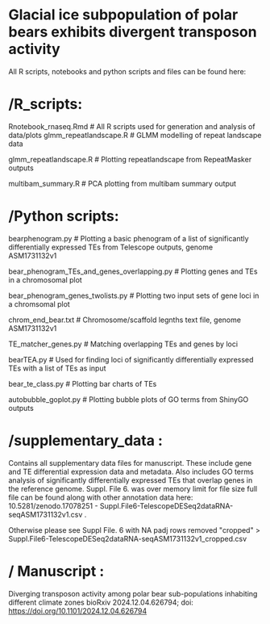 # Glacial ice subpopulation of polar bears exhibits divergent transposon activity

All R scripts, notebooks and python scripts and files can be found here:

# /R_scripts:
Rnotebook_rnaseq.Rmd # All R scripts used for generation and analysis of data/plots
glmm_repeatlandscape.R # GLMM modelling of repeat landscape data 

glmm_repeatlandscape.R # Plotting repeatlandscape from RepeatMasker outputs

multibam_summary.R # PCA plotting from multibam summary output

# /Python scripts:
bearphenogram.py # Plotting a basic phenogram of a list of significantly differentially expressed TEs from Telescope outputs, genome ASM1731132v1

bear_phenogram_TEs_and_genes_overlapping.py # Plotting genes and TEs in a chromosomal plot

bear_phenogram_genes_twolists.py # Plotting two input sets of gene loci in a chromsomal plot

chrom_end_bear.txt # Chromosome/scaffold legnths text file, genome ASM1731132v1

TE_matcher_genes.py # Matching overlapping TEs and genes by loci

bearTEA.py # Used for finding loci of significantly differentially expressed TEs with a list of TEs as input

bear_te_class.py # Plotting bar charts of TEs

autobubble_goplot.py # Plotting bubble plots of GO terms from ShinyGO outputs

# /supplementary_data :
Contains all supplementary data files for manuscript. These include gene and TE differential expression data and metadata. 
Also includes GO terms analysis of significantly differentially expressed TEs that overlap genes in the reference genome.
Suppl. File 6. was over memory limit for file size full file can be found along with other annotation data here: 10.5281/zenodo.17078251 - Suppl.File6-TelescopeDESeq2dataRNA-seqASM1731132v1.csv .


Otherwise please see Suppl File. 6 with NA padj rows removed "cropped" > Suppl.File6-TelescopeDESeq2dataRNA-seqASM1731132v1_cropped.csv

# / Manuscript :
Diverging transposon activity among polar bear sub-populations inhabiting different climate zones
bioRxiv 2024.12.04.626794; doi: https://doi.org/10.1101/2024.12.04.626794 
